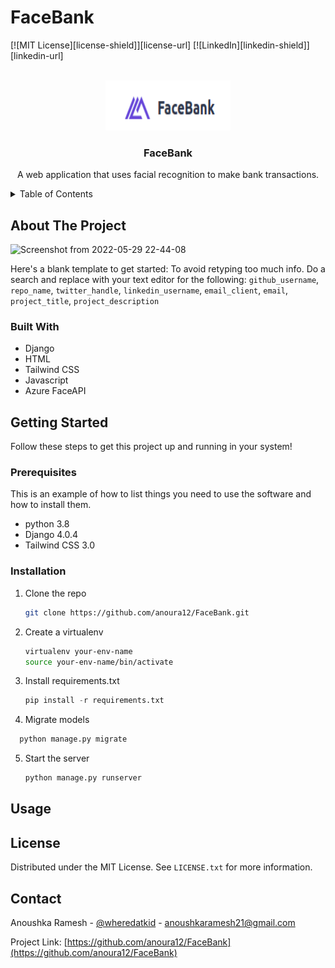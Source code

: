 # FaceBank

<div id="top"></div>
<!--
*** Thanks for checking out the Best-README-Template. If you have a suggestion
*** that would make this better, please fork the repo and create a pull request
*** or simply open an issue with the tag "enhancement".
*** Don't forget to give the project a star!
*** Thanks again! Now go create something AMAZING! :D
-->



<!-- PROJECT SHIELDS -->
<!--
*** I'm using markdown "reference style" links for readability.
*** Reference links are enclosed in brackets [ ] instead of parentheses ( ).
*** See the bottom of this document for the declaration of the reference variables
*** for contributors-url, forks-url, etc. This is an optional, concise syntax you may use.
*** https://www.markdownguide.org/basic-syntax/#reference-style-links
-->
[![MIT License][license-shield]][license-url]
[![LinkedIn][linkedin-shield]][linkedin-url]



<!-- PROJECT LOGO -->
<br />
<div align="center">
  <a href="https://github.com/anoura12/FaceBank">
    <img src="FaceBank/bank/static/Screenshot from 2022-05-29 22-09-12.png" alt="Logo" width="200" height="80">
  </a>

<h3 align="center">FaceBank</h3>

  <p align="center">
    A web application that uses facial recognition to make bank transactions.
    <br />
    
</div>



<!-- TABLE OF CONTENTS -->
<details>
  <summary>Table of Contents</summary>
  <ol>
    <li>
      <a href="#about-the-project">About The Project</a>
      <ul>
        <li><a href="#built-with">Built With</a></li>
      </ul>
    </li>
    <li>
      <a href="#getting-started">Getting Started</a>
      <ul>
        <li><a href="#prerequisites">Prerequisites</a></li>
        <li><a href="#installation">Installation</a></li>
      </ul>
    </li>
    <li><a href="#usage">Usage</a></li>
    <li><a href="#license">License</a></li>
    <li><a href="#contact">Contact</a></li>
  </ol>
</details>



<!-- ABOUT THE PROJECT -->
## About The Project

![Screenshot from 2022-05-29 22-44-08](https://user-images.githubusercontent.com/73518403/170882930-9efb02dd-7c04-4a39-85c9-6f74a710b008.png)


Here's a blank template to get started: To avoid retyping too much info. Do a search and replace with your text editor for the following: `github_username`, `repo_name`, `twitter_handle`, `linkedin_username`, `email_client`, `email`, `project_title`, `project_description`



### Built With

* Django
* HTML
* Tailwind CSS
* Javascript
* Azure FaceAPI



<!-- GETTING STARTED -->
## Getting Started

Follow these steps to get this project up and running in your system!

### Prerequisites

This is an example of how to list things you need to use the software and how to install them.
* python 3.8
* Django 4.0.4
* Tailwind CSS 3.0
 

### Installation

1. Clone the repo
   ```sh
   git clone https://github.com/anoura12/FaceBank.git
   ```
2. Create a virtualenv
   ```sh
   virtualenv your-env-name
   source your-env-name/bin/activate
   ```
3. Install requirements.txt
   ```py
   pip install -r requirements.txt
   ```
4. Migrate models
 ```py
   python manage.py migrate
   ```
5. Start the server
    ```py
   python manage.py runserver
   ```  

<!-- USAGE EXAMPLES -->
## Usage




<!-- LICENSE -->
## License

Distributed under the MIT License. See `LICENSE.txt` for more information.



<!-- CONTACT -->
## Contact

Anoushka Ramesh - [@wheredatkid](https://twitter.com/wheredatkid) - anoushkaramesh21@gmail.com

Project Link: [https://github.com/anoura12/FaceBank](https://github.com/anoura12/FaceBank)


